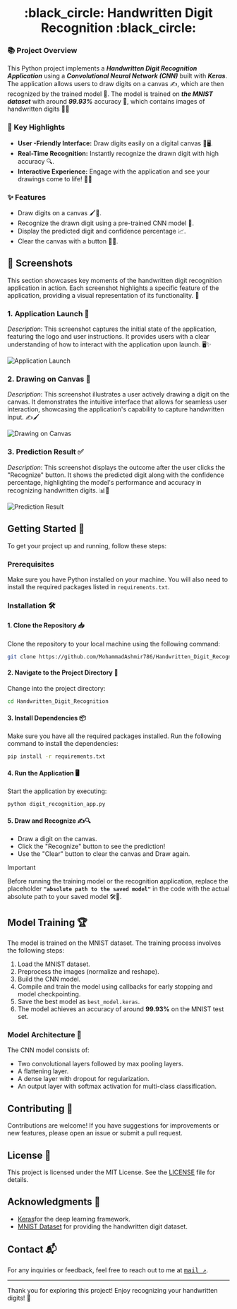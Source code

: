 <h1 align="center">
  :black_circle: Handwritten Digit Recognition :black_circle:
</h1>

### 📚 Project Overview
This Python project implements a ***Handwritten Digit Recognition Application*** using a ***Convolutional Neural Network (CNN)*** built with ***Keras***. The application allows users to draw digits on a canvas ✍️, which are then recognized by the trained model 🤖. The model is trained on ***the MNIST dataset*** with around ***99.93%*** accuracy 🎯, which contains images of handwritten digits 🧑‍🎨

### 🌟 Key Highlights

-   **User -Friendly Interface:** Draw digits easily on a digital canvas 🎨🖥.
-   **Real-Time Recognition:** Instantly recognize the drawn digit with high accuracy 🔍.
-   **Interactive Experience:** Engage with the application and see your drawings come to life! 👩‍🎤

### ✨ Features

-   Draw digits on a canvas 🖌️🎨.
-   Recognize the drawn digit using a pre-trained CNN model 🧠.
-   Display the predicted digit and confidence percentage 📈.
-   Clear the canvas with a button 🧹🔄.

## 📸 Screenshots
This section showcases key moments of the handwritten digit recognition application in action. Each screenshot highlights a specific feature of the application, providing a visual representation of its functionality. 🌟

### 1\. Application Launch 🚀

*Description*: This screenshot captures the initial state of the application, featuring the logo and user instructions. It provides users with a clear understanding of how to interact with the application upon launch. 🖥️✨

![Application Launch](https://github.com/user-attachments/assets/e91f5809-91f6-498c-878a-f9fc4f7990a5)

### 2\. Drawing on Canvas 🎨

*Description*: This screenshot illustrates a user actively drawing a digit on the canvas. It demonstrates the intuitive interface that allows for seamless user interaction, showcasing the application's capability to capture handwritten input. ✍️🖌️

![Drawing on Canvas](https://github.com/user-attachments/assets/99787db9-be8d-4511-ad1a-22d232201fd6)

### 3\. Prediction Result ✅

*Description*: This screenshot displays the outcome after the user clicks the "Recognize" button. It shows the predicted digit along with the confidence percentage, highlighting the model's performance and accuracy in recognizing handwritten digits. 📊🤖

![Prediction Result](https://github.com/user-attachments/assets/6ded250a-a727-4381-bf3f-f8321c3a0778)

## Getting Started 🚀
To get your project up and running, follow these steps:

### Prerequisites
Make sure you have Python installed on your machine. You will also need to install the required packages listed in `requirements.txt`.

### Installation 🛠️

#### 1\. Clone the Repository 📥
Clone the repository to your local machine using the following command:
   ```bash
   git clone https://github.com/MohammadAshmir786/Handwritten_Digit_Recognition.git
   ```

#### 2\. Navigate to the Project Directory 📂
Change into the project directory:
  ```bash
  cd Handwritten_Digit_Recognition
  ```

#### 3\. Install Dependencies 📦
Make sure you have all the required packages installed. Run the following command to install the dependencies:
  ```bash
  pip install -r requirements.txt
  ```

#### 4\. Run the Application 🖥️
Start the application by executing:
  ```bash
  python digit_recognition_app.py
  ```

#### 5\. Draw and Recognize ✍️🔍
-   Draw a digit on the canvas.
-   Click the "Recognize" button to see the prediction!
-   Use the "Clear" button to clear the canvas and Draw again.

> [!IMPORTANT]
> Before running the training model or the recognition application, replace the placeholder **`"absolute path to the saved model"`** in the code with the actual absolute path to your saved model 🛠️🔑.

## Model Training 🏆
The model is trained on the MNIST dataset. The training process involves the following steps:

1.  Load the MNIST dataset.
2.  Preprocess the images (normalize and reshape).
3.  Build the CNN model.
4.  Compile and train the model using callbacks for early stopping and model checkpointing.
5.  Save the best model as `best_model.keras`.
6.  The model achieves an accuracy of around **99.93%** on the MNIST test set.

### Model Architecture 📝
The CNN model consists of:

-   Two convolutional layers followed by max pooling layers.
-   A flattening layer.
-   A dense layer with dropout for regularization.
-   An output layer with softmax activation for multi-class classification.

## Contributing 🤝
Contributions are welcome! If you have suggestions for improvements or new features, please open an issue or submit a pull request.

## License 📄
This project is licensed under the MIT License. See the [LICENSE](https://github.com/MohammadAshmir786/Handwritten_Digit_Recognition/blob/f8ec66381499f827e9a0815b3ec250777d2930da/LICENSE) file for details.

## Acknowledgments 🙏
-   [Keras](https://keras.io/)for the deep learning framework.
-   [MNIST Dataset](https://keras.io/api/datasets/mnist/) for providing the handwritten digit dataset.

## Contact 📬
For any inquiries or feedback, feel free to reach out to me at [<kbd>mail ↗️</kbd>](moashmir7003@gmail.com).


* * *


Thank you for exploring this project! Enjoy recognizing your handwritten digits! 🎉
